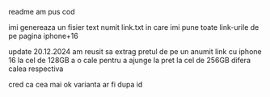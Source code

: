 readme
am pus cod

imi genereaza un fisier text numit link.txt in care imi pune toate link-urile de pe pagina iphone+16


update 20.12.2024
am reusit sa extrag pretul de pe un anumit link cu iphone 16
la cel de 128GB a o cale pentru a ajunge la pret
la cel de 256GB difera calea respectiva

cred ca cea mai ok varianta ar fi dupa id 